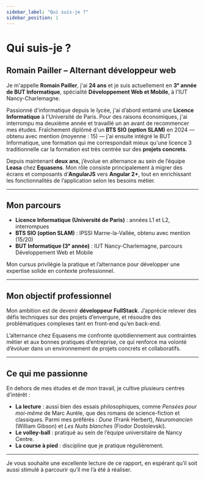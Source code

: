 ```yaml
---
sidebar_label: "Qui suis-je ?"
sidebar_position: 1
---
```


# Qui suis-je ?

## Romain Pailler – Alternant développeur web

Je m'appelle **Romain Pailler**, j'ai **24 ans** et je suis actuellement en **3ᵉ année de BUT Informatique**, spécialité **Développement Web et Mobile**, à l'IUT Nancy-Charlemagne.

Passionné d'informatique depuis le lycée, j'ai d’abord entamé une **Licence Informatique** à l'Université de Paris. Pour des raisons économiques, j'ai interrompu ma deuxième année et travaillé un an avant de recommencer mes études. Fraîchement diplômé d'un **BTS SIO (option SLAM)** en 2024 — obtenu avec mention (moyenne : 15) — j'ai ensuite intégré le BUT Informatique, une formation qui me correspondait mieux qu'une licence 3 traditionnelle car la formation est très centrée sur des **projets concrets**.

Depuis maintenant **deux ans**, j’évolue en alternance au sein de l’équipe **Leasa** chez **Equasens**. Mon rôle consiste principalement à migrer des écrans et composants d’**AngularJS** vers **Angular 2+**, tout en enrichissant les fonctionnalités de l’application selon les besoins métier.

---

## Mon parcours

- **Licence Informatique (Université de Paris)** : années L1 et L2, interrompues  
- **BTS SIO (option SLAM)** : IPSSI Marne-la-Vallée, obtenu avec mention (15/20)  
- **BUT Informatique (3ᵉ année)** : IUT Nancy-Charlemagne, parcours Développement Web et Mobile  

Mon cursus privilégie la pratique et l’alternance pour développer une expertise solide en contexte professionnel.

---

## Mon objectif professionnel

Mon ambition est de devenir **développeur FullStack**. J’apprécie relever des défis techniques sur des projets d’envergure, et résoudre des problématiques complexes tant en front-end qu’en back-end.

L’alternance chez Equasens me confronte quotidiennement aux contraintes métier et aux bonnes pratiques d’entreprise, ce qui renforce ma volonté d’évoluer dans un environnement de projets concrets et collaboratifs.

---

## Ce qui me passionne

En dehors de mes études et de mon travail, je cultive plusieurs centres d’intérêt :

- **La lecture** : aussi bien des essais philosophiques, comme *Pensées pour moi-même* de Marc Aurèle, que des romans de science-fiction et classiques. Parmi mes préférés : *Dune* (Frank Herbert), *Neuromancien* (William Gibson) et *Les Nuits blanches* (Fiodor Dostoïevski).  
- **Le volley-ball** : pratiqué au sein de l’équipe universitaire de Nancy Centre.  
- **La course à pied** : discipline que je pratique régulièrement.

---

Je vous souhaite une excellente lecture de ce rapport, en espérant qu’il soit aussi stimulé à parcourir qu’il me l’a été à réaliser.  
